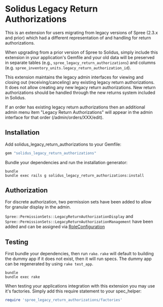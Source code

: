 Solidus Legacy Return Authorizations
====================================

This is an extension for users migrating from legacy versions of Spree (2.3.x
and prior) which had a different representation of and handling for return
authorizations.

When upgrading from a prior version of Spree to Solidus, simply include this
extension in your application's Gemfile and your old data will be preserved in
separate tables (e.g., `spree_legacy_return_authorizations`) and columns (e.g.
`spree_inventory_units.legacy_return_authorization_id`).

This extension maintains the legacy admin interfaces for viewing and closing
out (receiving/canceling) any existing legacy return authorizations. It does
not allow creating any new legacy return authorizations.  New return
authorizations should be handled through the new returns system included in
Solidus.

If an order has existing legacy return authorizations then an additional admin
menu item "Legacy Return Authorizations" will appear in the admin interface for
that order (/admin/orders/XXX/edit).

Installation
------------

Add solidus_legacy_return_authorizations to your Gemfile:

```ruby
gem "solidus_legacy_return_authorizations"
```

Bundle your dependencies and run the installation generator:

```shell
bundle
bundle exec rails g solidus_legacy_return_authorizations:install
```

Authorization
-------------

For discrete authorization, two permission sets have been added to allow for granular display in the admin.

`Spree::PermissionSets::LegacyReturnAuthorizationDisplay` and `Spree::PermissionSets::LegacyReturnAuthorizationManagement` have been added and can be assigned via [RoleConfiguration](http://docs.solidus.io/Spree/RoleConfiguration.html)


Testing
-------

First bundle your dependencies, then run `rake`. `rake` will default to building the dummy app if it does not exist, then it will run specs. The dummy app can be regenerated by using `rake test_app`.

```shell
bundle
bundle exec rake
```

When testing your applications integration with this extension you may use it's factories.
Simply add this require statement to your spec_helper:

```ruby
require 'spree_legacy_return_authorizations/factories'
```

